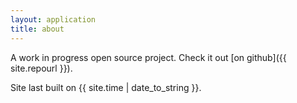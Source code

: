 ```yaml
---
layout: application
title: about
---
```


A work in progress open source project. Check it out [on github]({{ site.repourl }}).

Site last built on {{ site.time | date_to_string }}.

